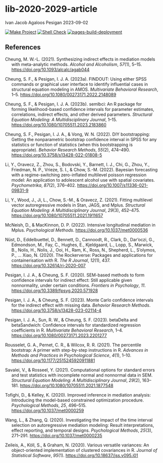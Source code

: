 lib-2020-2029-article
================
Ivan Jacob Agaloos Pesigan
2023-09-02

<!-- README.md is generated from .setup/readme/README.Rmd. Please edit that file -->
<!-- badges: start -->

[![Make
Project](https://github.com/ijapesigan/lib-2020-2029-article/actions/workflows/make.yml/badge.svg)](https://github.com/ijapesigan/lib-2020-2029-article/actions/workflows/make.yml)
[![Shell
Check](https://github.com/ijapesigan/lib-2020-2029-article/actions/workflows/shellcheck.yml/badge.svg)](https://github.com/ijapesigan/lib-2020-2029-article/actions/workflows/shellcheck.yml)
[![pages-build-deployment](https://github.com/ijapesigan/lib-2020-2029-article/actions/workflows/pages/pages-build-deployment/badge.svg)](https://github.com/ijapesigan/lib-2020-2029-article/actions/workflows/pages/pages-build-deployment)
<!-- badges: end -->

## References

<div id="refs" class="references csl-bib-body hanging-indent"
line-spacing="2">

<div id="ref-Cheung-2021" class="csl-entry">

Cheung, M. W.-L. (2021). Synthesizing indirect effects in mediation
models with meta-analytic methods. *Alcohol and Alcoholism*, *57*(1),
5–15. <https://doi.org/10.1093/alcalc/agab044>

</div>

<div id="ref-Cheung-Pesigan-2023a" class="csl-entry">

Cheung, S. F., & Pesigan, I. J. A. (2023a). FINDOUT: Using either SPSS
commands or graphical user interface to identify influential cases in
structural equation modeling in AMOS. *Multivariate Behavioral
Research*, 1–5. <https://doi.org/10.1080/00273171.2022.2148089>

</div>

<div id="ref-Cheung-Pesigan-2023b" class="csl-entry">

Cheung, S. F., & Pesigan, I. J. A. (2023b).
<span class="nocase">semlbci</span>: An R package for forming
likelihood-based confidence intervals for parameter estimates,
correlations, indirect effects, and other derived parameters.
*Structural Equation Modeling: A Multidisciplinary Journal*, 1–15.
<https://doi.org/10.1080/10705511.2023.2183860>

</div>

<div id="ref-Cheung-Pesigan-Vong-2022" class="csl-entry">

Cheung, S. F., Pesigan, I. J. A., & Vong, W. N. (2022). DIY
bootstrapping: Getting the nonparametric bootstrap confidence interval
in SPSS for any statistics or function of statistics (when this
bootstrapping is appropriate). *Behavior Research Methods*, *55*(2),
474–490. <https://doi.org/10.3758/s13428-022-01808-5>

</div>

<div id="ref-Li-Oravecz-Zhou-etal-2022" class="csl-entry">

Li, Y., Oravecz, Z., Zhou, S., Bodovski, Y., Barnett, I. J., Chi, G.,
Zhou, Y., Friedman, N. P., Vrieze, S. I., & Chow, S.-M. (2022). Bayesian
forecasting with a regime-switching zero-inflated multilevel poisson
regression model: An application to adolescent alcohol use with spatial
covariates. *Psychometrika*, *87*(2), 376–402.
<https://doi.org/10.1007/s11336-021-09831-9>

</div>

<div id="ref-Li-Wood-Ji-etal-2021" class="csl-entry">

Li, Y., Wood, J., Ji, L., Chow, S.-M., & Oravecz, Z. (2021). Fitting
multilevel vector autoregressive models in Stan, JAGS, and Mplus.
*Structural Equation Modeling: A Multidisciplinary Journal*, *29*(3),
452–475. <https://doi.org/10.1080/10705511.2021.1911657>

</div>

<div id="ref-McNeish-MacKinnon-2022" class="csl-entry">

McNeish, D., & MacKinnon, D. P. (2022). Intensive longitudinal mediation
in Mplus. *Psychological Methods*. <https://doi.org/10.1037/met0000536>

</div>

<div id="ref-Nust-Eddelbuettel-Bennett-etal-2020" class="csl-entry">

Nüst, D., Eddelbuettel, D., Bennett, D., Cannoodt, R., Clark, D.,
Dar’oczi, G., Edmondson, M., Fay, C., Hughes, E., Kjeldgaard, L., Lopp,
S., Marwick, B., Nolis, H., Nolis, J., Ooi, H., Ram, K., Ross, N.,
Shepherd, L., S’olymos, P., … Xiao, N. (2020). The Rockerverse: Packages
and applications for containerisation with R. *The R Journal*, *12*(1),
437. <https://doi.org/10.32614/rj-2020-007>

</div>

<div id="ref-Pesigan-Cheung-2020" class="csl-entry">

Pesigan, I. J. A., & Cheung, S. F. (2020). SEM-based methods to form
confidence intervals for indirect effect: Still applicable given
nonnormality, under certain conditions. *Frontiers in Psychology*, *11*.
<https://doi.org/10.3389/fpsyg.2020.571928>

</div>

<div id="ref-Pesigan-Cheung-2023" class="csl-entry">

Pesigan, I. J. A., & Cheung, S. F. (2023). Monte Carlo confidence
intervals for the indirect effect with missing data. *Behavior Research
Methods*. <https://doi.org/10.3758/s13428-023-02114-4>

</div>

<div id="ref-Pesigan-Sun-Cheung-2023" class="csl-entry">

Pesigan, I. J. A., Sun, R. W., & Cheung, S. F. (2023).
<span class="nocase">betaDelta</span> and
<span class="nocase">betaSandwich</span>: Confidence intervals for
standardized regression coefficients in R. *Multivariate Behavioral
Research*, 1–4. <https://doi.org/10.1080/00273171.2023.2201277>

</div>

<div id="ref-Rousselet-Pernet-Wilcox-2021" class="csl-entry">

Rousselet, G. A., Pernet, C. R., & Wilcox, R. R. (2021). The percentile
bootstrap: A primer with step-by-step instructions in R. *Advances in
Methods and Practices in Psychological Science*, *4*(1), 1–10.
<https://doi.org/10.1177/2515245920911881>

</div>

<div id="ref-Savalei-Rosseel-2021" class="csl-entry">

Savalei, V., & Rosseel, Y. (2021). Computational options for standard
errors and test statistics with incomplete normal and nonnormal data in
SEM. *Structural Equation Modeling: A Multidisciplinary Journal*,
*29*(2), 163–181. <https://doi.org/10.1080/10705511.2021.1877548>

</div>

<div id="ref-Tofighi-Kelley-2020" class="csl-entry">

Tofighi, D., & Kelley, K. (2020). Improved inference in mediation
analysis: Introducing the model-based constrained optimization
procedure. *Psychological Methods*, *25*, 496–515.
<https://doi.org/10.1037/met0000259>

</div>

<div id="ref-Wang-Zhang-2020" class="csl-entry">

Wang, L., & Zhang, Q. (2020). Investigating the impact of the time
interval selection on autoregressive mediation modeling: Result
interpretations, effect reporting, and temporal designs. *Psychological
Methods*, *25*(3), 271–291. <https://doi.org/10.1037/met0000235>

</div>

<div id="ref-Zeileis-Koll-Graham-2020" class="csl-entry">

Zeileis, A., Köll, S., & Graham, N. (2020). Various versatile variances:
An object-oriented implementation of clustered covariances in R.
*Journal of Statistical Software*, *95*(1).
<https://doi.org/10.18637/jss.v095.i01>

</div>

</div>
